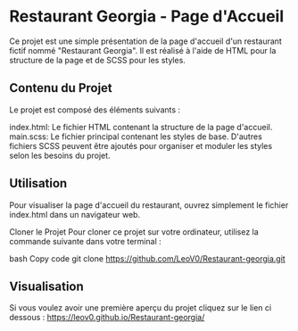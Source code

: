 # Restaurant Georgia - Page d'Accueil
Ce projet est une simple présentation de la page d'accueil d'un restaurant fictif nommé "Restaurant Georgia". Il est réalisé à l'aide de HTML pour la structure de la page et de SCSS pour les styles.

## Contenu du Projet
Le projet est composé des éléments suivants :

index.html: Le fichier HTML contenant la structure de la page d'accueil.
main.scss: Le fichier principal contenant les styles de base.
D'autres fichiers SCSS peuvent être ajoutés pour organiser et moduler les styles selon les besoins du projet.

## Utilisation
Pour visualiser la page d'accueil du restaurant, ouvrez simplement le fichier index.html dans un navigateur web.

Cloner le Projet
Pour cloner ce projet sur votre ordinateur, utilisez la commande suivante dans votre terminal :

bash
Copy code
git clone https://github.com/LeoV0/Restaurant-georgia.git

## Visualisation
Si vous voulez avoir une première aperçu du projet cliquez sur le lien ci dessous :
https://leov0.github.io/Restaurant-georgia/
